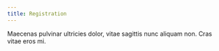 ```yaml
---
title: Registration
---
```


Maecenas pulvinar ultricies dolor, vitae sagittis nunc aliquam non. Cras vitae eros mi.
